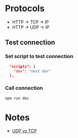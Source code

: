 # Protocols

- HTTP -> TCP -> IP
- HTTP -> UDP -> IP

## Test connection

### Set script to test connection

```json
  "scripts": {
    "dev": "next dev"
  },
```

### Call connection

```
npm run dev
```

# Notes

- [UDP vs TCP](https://www.youtube.com/watch?v=ZEEBsq3eQmg&ab_channel=Yannick%28yandeu%29)
